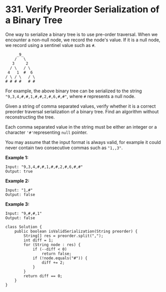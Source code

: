 # 331. Verify Preorder Serialization of a Binary Tree

One way to serialize a binary tree is to use pre-order traversal. When we encounter a non-null node, we record the node's value. If it is a null node, we record using a sentinel value such as `#`.

```text
     _9_
    /   \
   3     2
  / \   / \
 4   1  #  6
/ \ / \   / \
# # # #   # #
```

For example, the above binary tree can be serialized to the string `"9,3,4,#,#,1,#,#,2,#,6,#,#"`, where `#` represents a null node.

Given a string of comma separated values, verify whether it is a correct preorder traversal serialization of a binary tree. Find an algorithm without reconstructing the tree.

Each comma separated value in the string must be either an integer or a character `'#'`representing `null` pointer.

You may assume that the input format is always valid, for example it could never contain two consecutive commas such as `"1,,3"`.

**Example 1:**

```text
Input: "9,3,4,#,#,1,#,#,2,#,6,#,#"
Output: true
```

**Example 2:**

```text
Input: "1,#"
Output: false
```

**Example 3:**

```text
Input: "9,#,#,1"
Output: false
```

```text
class Solution {
    public boolean isValidSerialization(String preorder) {
        String[] res = preorder.split(",");
        int diff = 1;
        for (String node : res) {
            if (--diff < 0) 
                return false;
            if (!node.equals("#")) {
                diff += 2;
            }
        }
        return diff == 0;
    }
}
```

